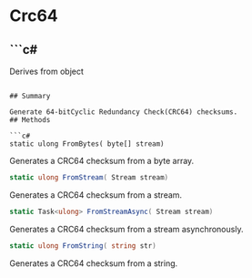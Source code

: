 # Crc64

## ```c#
Derives from object
```

## Summary

Generate 64-bitCyclic Redundancy Check(CRC64) checksums.
## Methods

```c#
static ulong FromBytes( byte[] stream) 
```
Generates a CRC64 checksum from a byte array.
```c#
static ulong FromStream( Stream stream) 
```
Generates a CRC64 checksum from a stream.
```c#
static Task<ulong> FromStreamAsync( Stream stream) 
```
Generates a CRC64 checksum from a stream asynchronously.
```c#
static ulong FromString( string str) 
```
Generates a CRC64 checksum from a string.
